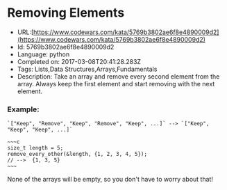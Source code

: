 # Removing Elements

 - URL:[https://www.codewars.com/kata/5769b3802ae6f8e4890009d2](https://www.codewars.com/kata/5769b3802ae6f8e4890009d2)
 - Id: 5769b3802ae6f8e4890009d2
 - Language: python
 - Completed on: 2017-03-08T20:41:28.283Z
 - Tags: Lists,Data Structures,Arrays,Fundamentals
 - Description:
Take an array and remove every second element from the array. Always keep the first element and start removing with the next element.

### Example:

```if-not:c
`["Keep", "Remove", "Keep", "Remove", "Keep", ...]` --> `["Keep", "Keep", "Keep", ...]`
```

```if:c
~~~c
size_t length = 5;
remove_every_other(&length, {1, 2, 3, 4, 5});
// -->  {1, 3, 5}
~~~
```

None of the arrays will be empty, so you don't have to worry about that!
